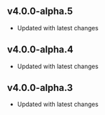 v4.0.0-alpha.5
---------------
- Updated with latest changes

v4.0.0-alpha.4
---------------
- Updated with latest changes

v4.0.0-alpha.3
---------------
- Updated with latest changes
